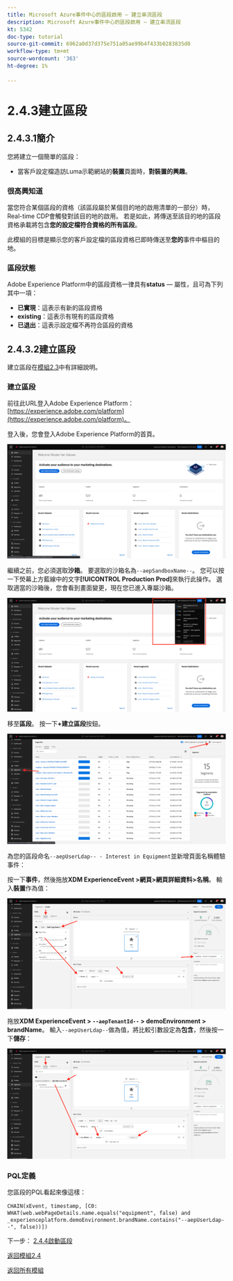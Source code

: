 ```yaml
---
title: Microsoft Azure事件中心的區段啟用 — 建立串流區段
description: Microsoft Azure事件中心的區段啟用 — 建立串流區段
kt: 5342
doc-type: tutorial
source-git-commit: 6962a0d37d375e751a05ae99b4f433b0283835d0
workflow-type: tm+mt
source-wordcount: '363'
ht-degree: 1%

---
```


# 2.4.3建立區段

## 2.4.3.1簡介

您將建立一個簡單的區段：

- 當客戶設定檔造訪Luma示範網站的&#x200B;**裝置**&#x200B;頁面時，**對裝置的興趣**。

### 很高興知道

當您符合某個區段的資格（該區段屬於某個目的地的啟用清單的一部分）時，Real-time CDP會觸發對該目的地的啟用。 若是如此，將傳送至該目的地的區段資格承載將包含&#x200B;**您的設定檔符合資格的所有區段**。

此模組的目標是顯示您的客戶設定檔的區段資格已即時傳送至&#x200B;**您的**&#x200B;事件中樞目的地。

### 區段狀態

Adobe Experience Platform中的區段資格一律具有&#x200B;**status** — 屬性，且可為下列其中一項：

- **已實現**：這表示有新的區段資格
- **existing**：這表示有現有的區段資格
- **已退出**：這表示設定檔不再符合區段的資格

## 2.4.3.2建立區段

建立區段在[模組2.3](./../../../modules/rtcdp-b2c/module2.3/real-time-cdp-build-a-segment-take-action.md)中有詳細說明。

### 建立區段

前往此URL登入Adobe Experience Platform： [https://experience.adobe.com/platform](https://experience.adobe.com/platform)。

登入後，您會登入Adobe Experience Platform的首頁。

![資料擷取](./../../../modules/datacollection/module1.2/images/home.png)

繼續之前，您必須選取&#x200B;**沙箱**。 要選取的沙箱名為``--aepSandboxName--``。 您可以按一下熒幕上方藍線中的文字&#x200B;**[!UICONTROL Production Prod]**&#x200B;來執行此操作。 選取適當的沙箱後，您會看到畫面變更，現在您已進入專屬沙箱。

![資料擷取](./../../../modules/datacollection/module1.2/images/sb1.png)

移至&#x200B;**區段**。 按一下&#x200B;**+建立區段**&#x200B;按鈕。

![資料擷取](./images/seg.png)

為您的區段命名`--aepUserLdap-- - Interest in Equipment`並新增頁面名稱體驗事件：

按一下&#x200B;**事件**，然後拖放&#x200B;**XDM ExperienceEvent >網頁>網頁詳細資料>名稱**。 輸入&#x200B;**裝置**&#x200B;作為值：

![4-05-create-ee-2.png](./images/4-05-create-ee-2.png)

拖放&#x200B;**XDM ExperienceEvent > `--aepTenantId--` > demoEnvironment > brandName**。 輸入`--aepUserLdap--`做為值，將比較引數設定為&#x200B;**包含**，然後按一下&#x200B;**儲存**：

![4-05-create-ee-2-brand.png](./images/4-05-create-ee-2-brand.png)

### PQL定義

您區段的PQL看起來像這樣：

```code
CHAIN(xEvent, timestamp, [C0: WHAT(web.webPageDetails.name.equals("equipment", false) and _experienceplatform.demoEnvironment.brandName.contains("--aepUserLdap--", false))])
```

下一步： [2.4.4啟動區段](./ex4.md)

[返回模組2.4](./segment-activation-microsoft-azure-eventhub.md)

[返回所有模組](./../../../overview.md)
